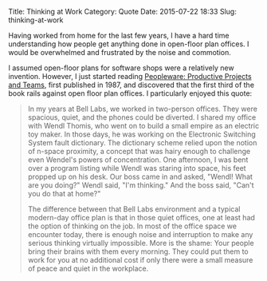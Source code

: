 Title: Thinking at Work
Category: Quote
Date: 2015-07-22 18:33
Slug: thinking-at-work

Having worked from home for the last few years, I have a hard time understanding how people get anything done in open-floor plan offices. I would be overwhelmed and frustrated by the noise and commotion.

I assumed open-floor plans for software shops were a relatively new invention. However, I just started reading [Peopleware: Productive Projects and Teams](https://en.wikipedia.org/wiki/Peopleware:_Productive_Projects_and_Teams), first published in 1987, and discovered that the first third of the book rails against open floor plan offices. I particularly enjoyed this quote:

> In my years at Bell Labs, we worked in two-person offices. They were spacious, quiet, and the phones could be diverted. I shared my office with Wendl Thomis, who went on to build a small empire as an electric toy maker. In those days, he was working on the Electronic Switching System fault dictionary. The dictionary scheme relied upon the notion of n-space proximity, a concept that was hairy enough to challenge even Wendel's powers of concentration. One afternoon, I was bent over a program listing while Wendl was staring into space, his feet propped up on his desk. Our boss came in and asked, "Wendl! What are you doing?" Wendl said, "I'm thinking." And the boss said, "Can't you do that at home?"
>
> The difference between that Bell Labs environment and a typical modern-day office plan is that in those quiet offices, one at least had the option of thinking on the job. In most of the office space we encounter today, there is enough noise and interruption to make any serious thinking virtually impossible. More is the shame: Your people bring their brains with them every morning. They could put them to work for you at no additional cost if only there were a small measure of peace and quiet in the workplace.